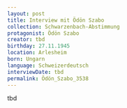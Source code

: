 ```yaml
---
layout: post
title: Interview mit Ödön Szabo
collection: Schwarzenbach-Abstimmung
protagonist: Ödön Szabo
creator: tbd
birthday: 27.11.1945
location: Arlesheim
born: Ungarn
language: Schweizerdeutsch
interviewDate: tbd
permalink: Ödön_Szabo_3538
---
```

tbd